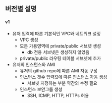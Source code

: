 ## 버전별 설명
#### v1
- 유저 입력에 따른 기본적인 VPC와 네트워크 설정
    - VPC 생성
    - 모든 가용영역에 private/public 서브넷 생성
        - db 전용 서브넷은 생성하지 않았음
    - private/public 라우팅 테이블 서브넷에 추가
- 유저의 인스턴스와 AMI
    - 유저의 github repo에 따른 AMI 자동 구성
    - 인스턴스 갯수 입력값에 따른 인스턴스 자동 생성
        - 서브넷 지정하는 부분 약간의 수정 필요
    - 인스턴스 보안그룹 생성
        - SSH, ICMP, HTTP, HTTPs 허용